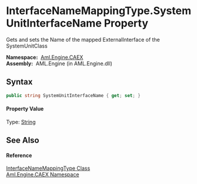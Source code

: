 InterfaceNameMappingType.SystemUnitInterfaceName Property
=========================================================
Gets and sets the Name of the mapped ExternalInterface of the SystemUnitClass

  **Namespace:**  [Aml.Engine.CAEX][1]  
  **Assembly:**  AML.Engine (in AML.Engine.dll)

Syntax
------

```csharp
public string SystemUnitInterfaceName { get; set; }
```

#### Property Value
Type: [String][2]

See Also
--------

#### Reference
[InterfaceNameMappingType Class][3]  
[Aml.Engine.CAEX Namespace][1]  

[1]: ../README.md
[2]: https://docs.microsoft.com/dotnet/api/system.string
[3]: README.md
[4]: https://www.automationml.org
[5]: ../../icons/logoShade.png
